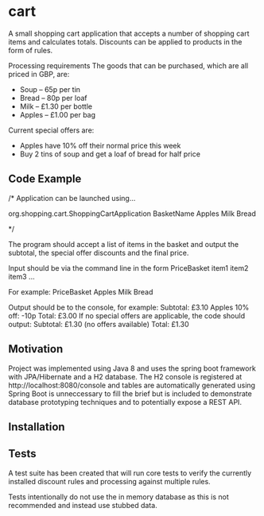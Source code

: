 # cart

A small shopping cart application that accepts a number of shopping cart items and calculates totals.
Discounts can be applied to products in the form of rules.

Processing requirements
The goods that can be purchased, which are all priced in GBP, are:
- Soup – 65p per tin
- Bread – 80p per loaf
- Milk – £1.30 per bottle
- Apples – £1.00 per bag

Current special offers are:
- Apples have 10% off their normal price this week
- Buy 2 tins of soup and get a loaf of bread for half price



## Code Example

/* Application can be launched using...

org.shopping.cart.ShoppingCartApplication BasketName Apples Milk Bread

*/


The program should accept a list of items in the basket and output the subtotal, the special offer discounts and the final
price.

Input should be via the command line in the form PriceBasket item1 item2 item3 ...

For example: PriceBasket Apples Milk Bread

Output should be to the console, for example:
Subtotal: £3.10
Apples 10% off: -10p
Total: £3.00
If no special offers are applicable, the code should output:
Subtotal: £1.30
(no offers available)
Total: £1.30



## Motivation

Project was implemented using Java 8 and uses the spring boot framework with JPA/Hibernate and a H2 database.
The H2 console is registered at http://localhost:8080/console and tables are automatically generated using 
Spring Boot is unneccessary to fill the brief but is included to demonstrate database prototyping techniques and to potentially expose a REST API.


## Installation


## Tests

A test suite has been created that will run core tests to verify the currently installed discount rules and processing against multiple rules.

Tests intentionally do not use the in memory database as this is not recommended and instead use stubbed data.

